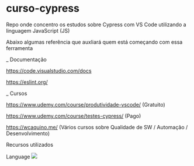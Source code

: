 # curso-cypress

Repo onde concentro os estudos sobre Cypress com VS Code utilizando a linguagem JavaScript (JS)

Abaixo algumas referência que auxliará quem está começando com essa ferramenta

_ Documentação

https://code.visualstudio.com/docs

https://eslint.org/

_ Cursos

https://www.udemy.com/course/produtividade-vscode/ (Gratuito)

https://www.udemy.com/course/testes-cypress/ (Pago)

https://wcaquino.me/ (Vários cursos sobre Qualidade de SW / Automação / Desenvolvimento)

Recursos utilizados

Language
<code><img src="https://img.shields.io/badge/JavaScript-323330?style=for-the-badge&logo=javascript&logoColor=F7DF1E"></code>
